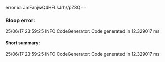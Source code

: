 error id: JmFanjwQ4HFLsJrh//pZ8Q==
### Bloop error:

25/06/17 23:59:25 INFO CodeGenerator: Code generated in 12.329017 ms
#### Short summary: 

25/06/17 23:59:25 INFO CodeGenerator: Code generated in 12.329017 ms